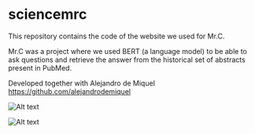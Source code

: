 # sciencemrc

This repository contains the code of the website we used for Mr.C.

Mr.C was a project where we used BERT (a language model) to be able to ask questions and retrieve the answer from the historical set of abstracts present in PubMed.

Developed together with Alejandro de Miquel https://github.com/alejandrodemiquel



![Alt text](/mrc_login.jpg?raw=true "Login")

![Alt text](/mrc_example.jpg?raw=true "App")
